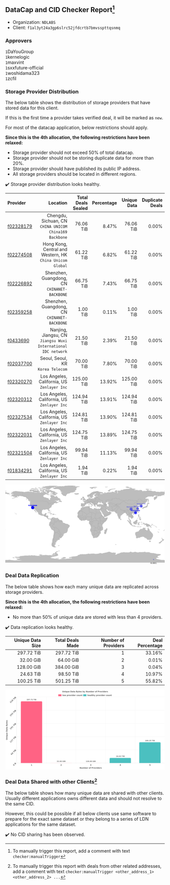 ## DataCap and CID Checker Report[^1]
 - Organization: `NDLABS`
 - Client: `f1al3yt24a3gp6slrc52jfdcrtb7bmvsspttqsnmq`
### Approvers
`1`DaYouGroup<br/>`1`kernelogic<br/>`1`maxvint<br/>`1`sxxfuture-official<br/>`1`woshidama323<br/>`1`zcfil

### Storage Provider Distribution
The below table shows the distribution of storage providers that have stored data for this client.

If this is the first time a provider takes verified deal, it will be marked as `new`.

For most of the datacap application, below restrictions should apply.

**Since this is the 4th allocation, the following restrictions have been relaxed:**
 - Storage provider should not exceed 50% of total datacap.
 - Storage provider should not be storing duplicate data for more than 20%.
 - Storage provider should have published its public IP address.
 - All storage providers should be located in different regions.

✔️ Storage provider distribution looks healthy.

| Provider                                              |                                                          Location | Total Deals Sealed | Percentage | Unique Data | Duplicate Deals |
| :---------------------------------------------------- | ----------------------------------------------------------------: | -----------------: | ---------: | ----------: | --------------: |
| [f02328179](https://filfox.info/en/address/f02328179) |         Chengdu, Sichuan, CN<br/>`CHINA UNICOM China169 Backbone` |          76.06 TiB |      8.47% |   76.06 TiB |           0.00% |
| [f02274508](https://filfox.info/en/address/f02274508) |      Hong Kong, Central and Western, HK<br/>`China Unicom Global` |          61.22 TiB |      6.82% |   61.22 TiB |           0.00% |
| [f02226892](https://filfox.info/en/address/f02226892) |                   Shenzhen, Guangdong, CN<br/>`CHINANET-BACKBONE` |          66.75 TiB |      7.43% |   66.75 TiB |           0.00% |
| [f02359258](https://filfox.info/en/address/f02359258) |                   Shenzhen, Guangdong, CN<br/>`CHINANET-BACKBONE` |           1.00 TiB |      0.11% |    1.00 TiB |           0.00% |
| [f0433690](https://filfox.info/en/address/f0433690)   | Nanjing, Jiangsu, CN<br/>`Jiangsu Wuxi International IDC network` |          21.50 TiB |      2.39% |   21.50 TiB |           0.00% |
| [f02037700](https://filfox.info/en/address/f02037700) |                              Seoul, Seoul, KR<br/>`Korea Telecom` |          70.00 TiB |      7.80% |   70.00 TiB |           0.00% |
| [f02320270](https://filfox.info/en/address/f02320270) |                    Los Angeles, California, US<br/>`Zenlayer Inc` |         125.00 TiB |     13.92% |  125.00 TiB |           0.00% |
| [f02320312](https://filfox.info/en/address/f02320312) |                    Los Angeles, California, US<br/>`Zenlayer Inc` |         124.94 TiB |     13.91% |  124.94 TiB |           0.00% |
| [f02327534](https://filfox.info/en/address/f02327534) |                    Los Angeles, California, US<br/>`Zenlayer Inc` |         124.81 TiB |     13.90% |  124.81 TiB |           0.00% |
| [f02322031](https://filfox.info/en/address/f02322031) |                    Los Angeles, California, US<br/>`Zenlayer Inc` |         124.75 TiB |     13.89% |  124.75 TiB |           0.00% |
| [f02321504](https://filfox.info/en/address/f02321504) |                    Los Angeles, California, US<br/>`Zenlayer Inc` |          99.94 TiB |     11.13% |   99.94 TiB |           0.00% |
| [f01834291](https://filfox.info/en/address/f01834291) |                    Los Angeles, California, US<br/>`Zenlayer Inc` |           1.94 TiB |      0.22% |    1.94 TiB |           0.00% |

<img src="https://raw.githubusercontent.com/data-preservation-programs/filplus-checker-assets/main/filecoin-project/filecoin-plus-large-datasets/issues/2084/1691776497509.png"/>

### Deal Data Replication
The below table shows how each many unique data are replicated across storage providers.


**Since this is the 4th allocation, the following restrictions have been relaxed:**
- No more than 50% of unique data are stored with less than 4 providers.

✔️ Data replication looks healthy.

| Unique Data Size | Total Deals Made | Number of Providers | Deal Percentage |
| ---------------: | ---------------: | ------------------: | --------------: |
|       297.72 TiB |       297.72 TiB |                   1 |          33.16% |
|        32.00 GiB |        64.00 GiB |                   2 |           0.01% |
|       128.00 GiB |       384.00 GiB |                   3 |           0.04% |
|        24.63 TiB |        98.50 TiB |                   4 |          10.97% |
|       100.25 TiB |       501.25 TiB |                   5 |          55.82% |

<img src="https://raw.githubusercontent.com/data-preservation-programs/filplus-checker-assets/main/filecoin-project/filecoin-plus-large-datasets/issues/2084/1691776498228.png"/>

### Deal Data Shared with other Clients[^3]
The below table shows how many unique data are shared with other clients.
Usually different applications owns different data and should not resolve to the same CID.

However, this could be possible if all below clients use same software to prepare for the exact same dataset or they belong to a series of LDN applications for the same dataset.

✔️ No CID sharing has been observed.

[^1]: To manually trigger this report, add a comment with text `checker:manualTrigger`

[^2]: Deals from those addresses are combined into this report as they are specified with `checker:manualTrigger`

[^3]: To manually trigger this report with deals from other related addresses, add a comment with text `checker:manualTrigger <other_address_1> <other_address_2> ...`
